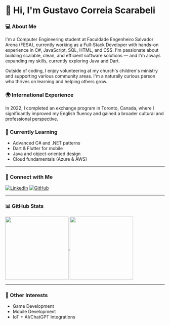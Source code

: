 # 👋 Hi, I'm Gustavo Correia Scarabeli

### 💻 About Me
I'm a Computer Engineering student at Faculdade Engenheiro Salvador Arena (FESA), currently working as a Full-Stack Developer with hands-on experience in C#, JavaScript, SQL, HTML, and CSS. I'm passionate about building scalable, clean, and efficient software solutions — and I'm always expanding my skills, currently exploring Java and Dart.

Outside of coding, I enjoy volunteering at my church's children's ministry and supporting various community areas. I'm a naturally curious person who thrives on learning and helping others grow.

### 🌍 International Experience
In 2022, I completed an exchange program in Toronto, Canada, where I significantly improved my English fluency and gained a broader cultural and professional perspective.

### 🌱 Currently Learning
- Advanced C# and .NET patterns
- Dart & Flutter for mobile
- Java and object-oriented design
- Cloud fundamentals (Azure & AWS)

---

### 📱 Connect with Me

[![LinkedIn](https://img.shields.io/badge/LinkedIn-000?style=for-the-badge&logo=linkedin&logoColor=0E76A8)](https://www.linkedin.com/in/gustavo-scarabeli/) 
[![GitHub](https://img.shields.io/badge/GitHub-100000?style=for-the-badge&logo=github&logoColor=white)](https://github.com/gscarabeli)

---

### 📊 GitHub Stats

<a href="https://github.com/anuraghazra/github-readme-stats">
  <img height=200 align="center" src="https://github-readme-stats.vercel.app/api?username=gscarabeli&theme=gotham&show_icons=true" />
</a>
<a href="https://github.com/anuraghazra/convoychat">
  <img height=200 align="center" src="https://github-readme-stats.vercel.app/api/top-langs?username=gscarabeli&layout=compact&langs_count=8&card_width=320&theme=gotham" />
</a>

---

### 🧠 Other Interests
- Game Development
- Mobile Development
- IoT + AI/ChatGPT Integrations
